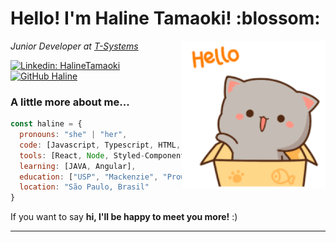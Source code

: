 <h1> Hello! I'm Haline Tamaoki! :blossom:	</h1>
<img align='right' src="https://raw.githubusercontent.com/HalineTamaoki/HalineTamaoki/main/image/hello.gif" width="230" alt="gif of a cute cat saying Hello">
<p><em>Junior Developer at <a href="https://www.t-systems.com/">T-Systems</a></br></em></p>

[![Linkedin: HalineTamaoki](https://img.shields.io/badge/-HalineTamaoki-blue?style=flat-square&logo=Linkedin&logoColor=white&link=https://www.linkedin.com/in/haline-tamaoki-a7851811b/)](https://www.linkedin.com/in/haline-tamaoki-a7851811b/)
[![GitHub Haline](https://img.shields.io/github/followers/HalineTamaoki?label=follow&style=social)](https://github.com/HalineTamaoki)

### A little more about me...  

```javascript
const haline = {
  pronouns: "she" | "her",
  code: [Javascript, Typescript, HTML, CSS, Java],
  tools: [React, Node, Styled-Components],
  learning: [JAVA, Angular],
  education: ["USP", "Mackenzie", "Proway"],
  location: "São Paulo, Brasil"
}
```
<p> If you want to say <b>hi, I'll be happy to meet you more!</b> :)</p>

---
